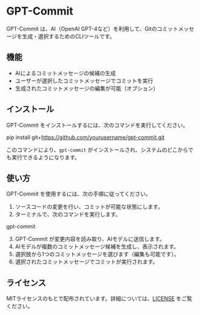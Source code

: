 # GPT-Commit

GPT-Commit は、AI（OpenAI GPT-4など）を利用して、Gitのコミットメッセージを生成・選択するためのCLIツールです。

## 機能

- AIによるコミットメッセージの候補の生成
- ユーザーが選択したコミットメッセージでコミットを実行
- 生成されたコミットメッセージの編集が可能（オプション）

## インストール

GPT-Commit をインストールするには、次のコマンドを実行してください。

pip install git+https://github.com/yourusername/gpt-commit.git

このコマンドにより、`gpt-commit` がインストールされ、システムのどこからでも実行できるようになります。

## 使い方

GPT-Commit を使用するには、次の手順に従ってください。

1. ソースコードの変更を行い、コミットが可能な状態にします。
2. ターミナルで、次のコマンドを実行します。

gpt-commit

3. GPT-Commit が変更内容を読み取り、AIモデルに送信します。
4. AIモデルが複数のコミットメッセージ候補を生成し、表示されます。
5. 選択肢から1つのコミットメッセージを選びます（編集も可能です）。
6. 選択されたコミットメッセージでコミットが実行されます。

## ライセンス

MITライセンスのもとで配布されています。詳細については、[LICENSE](LICENSE) をご覧ください。


